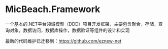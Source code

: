 ﻿# MicBeach.Framework

一个基本的.NET平台领域模型（DDD）项目开发框架，主要包含聚合，存储，查询对象，数据访问，数据库操作，数据验证等组件的设计和实现

最新的代码维护已迁移到：https://github.com/eznew-net
